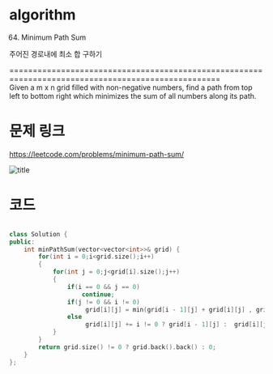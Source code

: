 ﻿# algorithm 
64. Minimum Path Sum
  
주어진 경로내에 최소 합 구하기 

===================================================================================================  
Given a m x n grid filled with non-negative numbers, find a path from top left to bottom right which minimizes 
the sum of all numbers along its path.

  
# 문제 링크    
https://leetcode.com/problems/minimum-path-sum/


![title](https://github.com/jungmin3834/algorithm/blob/master/image/minimum-path-sum.png)

# 코드

```cpp

class Solution {
public:
    int minPathSum(vector<vector<int>>& grid) {    
        for(int i = 0;i<grid.size();i++)
        {
            for(int j = 0;j<grid[i].size();j++)
            {
                if(i == 0 && j == 0)
                    continue;
                if(j != 0 && i != 0)
                     grid[i][j] = min(grid[i - 1][j] + grid[i][j] , grid[i][j - 1] + grid[i][j]);
                else
                     grid[i][j] += i != 0 ? grid[i - 1][j] :  grid[i][j - 1]; 
            }
        }
        return grid.size() != 0 ? grid.back().back() : 0;
    }
};

```
